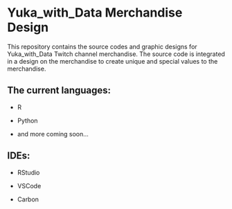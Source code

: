 # Yuka_with_Data Merchandise Design

This repository contains the source codes and graphic designs for Yuka_with_Data Twitch channel merchandise. The source code is integrated in a design on the merchandise to create unique and special values to the merchandise.

## The current languages:

-   R

-   Python

-   and more coming soon...

## IDEs:

-   RStudio

-   VSCode

-   Carbon
